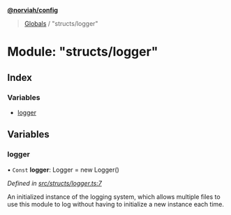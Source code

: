 **[@norviah/config](../README.md)**

> [Globals](../globals.md) / "structs/logger"

# Module: "structs/logger"

## Index

### Variables

* [logger](_structs_logger_.md#logger)

## Variables

### logger

• `Const` **logger**: Logger = new Logger()

*Defined in [src/structs/logger.ts:7](https://github.com/Norviah/config/blob/8642475/src/structs/logger.ts#L7)*

An initialized instance of the logging system, which allows multiple files to
use this module to log without having to initialize a new instance each time.
